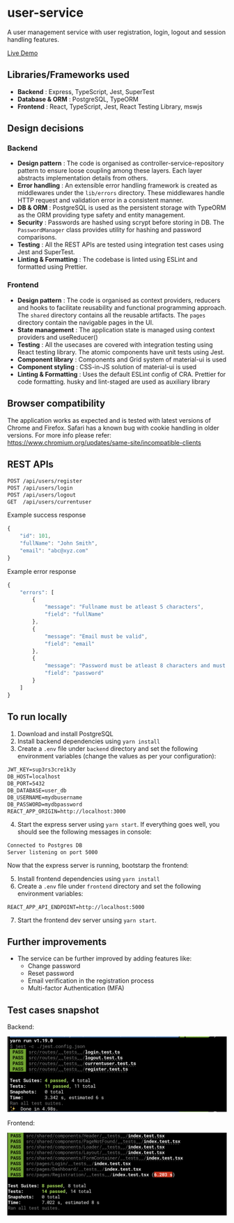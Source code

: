 # user-service

A user management service with user registration, login, logout and session handling features.

[Live Demo](https://user-service-react-app.herokuapp.com/ 'user-service')

## Libraries/Frameworks used

- **Backend** : Express, TypeScript, Jest, SuperTest
- **Database & ORM** : PostgreSQL, TypeORM
- **Frontend** : React, TypeScript, Jest, React Testing Library, mswjs

## Design decisions

### Backend

- **Design pattern** : The code is organised as controller-service-repository pattern to ensure loose coupling among
  these layers. Each layer abstracts implementation details from others.
- **Error handling** : An extensible error handling framework is created as middlewares under the `lib/errors` directory.
  These middlewares handle HTTP request and validation error in a consistent manner.
- **DB & ORM** : PostgreSQL is used as the persistent storage with TypeORM as the ORM providing type safety and entity management.
- **Security** : Passwords are hashed using scrypt before storing in DB. The `PasswordManager` class provides utility for hashing and password comparisons.
- **Testing** : All the REST APIs are tested using integration test cases using Jest and SuperTest.
- **Linting & Formatting** : The codebase is linted using ESLint and formatted using Prettier.

### Frontend

- **Design pattern** : The code is organised as context providers, reducers and hooks to facilitate reusability and functional programming approach. The `shared` directory contains all the reusable artifacts. The `pages` directory contain the navigable pages in the UI.
- **State management** : The application state is managed using context providers and useReducer()
- **Testing** : All the usecases are covered with integration testing using React testing library. The atomic components have unit tests using Jest.
- **Component library** : Components and Grid system of material-ui is used
- **Component styling** : CSS-in-JS solution of material-ui is used
- **Linting & Formatting** : Uses the default ESLint config of CRA. Prettier for code formatting. husky and lint-staged are used as auxiliary library

## Browser compatibility

The application works as expected and is tested with latest versions of Chrome and Firefox. Safari has a known bug with cookie handling in older versions. For more info please refer: https://www.chromium.org/updates/same-site/incompatible-clients

## REST APIs

```
POST /api/users/register
POST /api/users/login
POST /api/users/logout
GET  /api/users/currentuser
```

Example success response

```javascript
{
    "id": 101,
    "fullName": "John Smith",
    "email": "abc@xyz.com"
}
```

Example error response

```javascript
{
    "errors": [
        {
            "message": "Fullname must be atleast 5 characters",
            "field": "fullName"
        },
        {
            "message": "Email must be valid",
            "field": "email"
        },
        {
            "message": "Password must be atleast 8 characters and must contain atleast a digit and a character",
            "field": "password"
        }
    ]
}
```

## To run locally

1. Download and install PostgreSQL
2. Install backend dependencies using `yarn install`
3. Create a `.env` file under `backend` directory and set the following environment variables (change the values as per your configuration):

```
JWT_KEY=sup3rs3cre1k3y
DB_HOST=localhost
DB_PORT=5432
DB_DATABASE=user_db
DB_USERNAME=mydbusername
DB_PASSWORD=mydbpassword
REACT_APP_ORIGIN=http://localhost:3000
```

4. Start the express server using `yarn start`. If everything goes well, you should see the following messages in console:

```
Connected to Postgres DB
Server listening on port 5000
```

Now that the express server is running, bootstarp the frontend:

5. Install frontend dependencies using `yarn install`
6. Create a `.env` file under `frontend` directory and set the following environment variables:

```
REACT_APP_API_ENDPOINT=http://localhost:5000
```

7. Start the frontend dev server unsing `yarn start`.

## Further improvements

- The service can be further improved by adding features like:
  - Change password
  - Reset password
  - Email verification in the registration process
  - Multi-factor Authentication (MFA)

## Test cases snapshot

Backend:

![Snapshot of backend cases](/docs/backend-testcases.png)

Frontend:

![Snapshot of backend cases](/docs/frontend-testcases.png)
